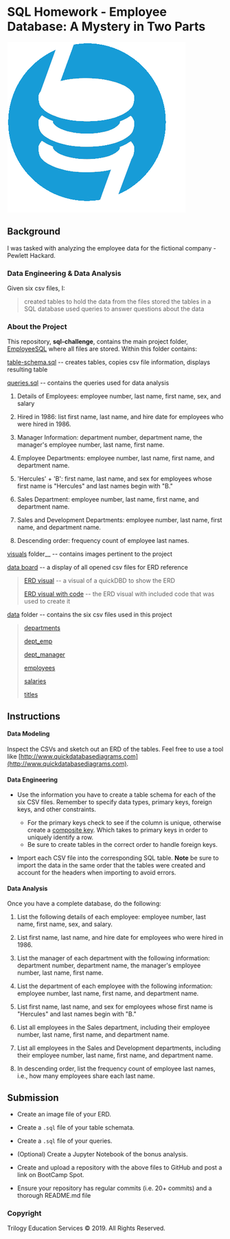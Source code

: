 # SQL Homework - Employee Database: A Mystery in Two Parts

![sql.png](EmployeeSQL/visuals/sql_hp.PNG)
 
## Background

I was tasked with analyzing the employee data for the fictional company - Pewlett Hackard. 

### Data Engineering & Data Analysis
Given six csv files, I:
> created tables to hold the data from the files
> stored the tables in a SQL database
> used queries to answer questions about the data

### About the Project

This repository, __sql-challenge__, contains the main project folder, [EmployeeSQL](EmployeeSQL) where all files are stored. Within this folder contains: <p>

[table-schema.sql](EmployeeSQL/table_schema.sql) -- creates tables, copies csv file information, displays resulting table <p>

[queries.sql](EmployeeSQL/queries.sql) -- contains the queries used for data analysis <p>
1. Details of Employees: employee number, last name, first name, sex, and salary <p>
2. Hired in 1986: list first name, last name, and hire date for employees who were hired in 1986. <p>
3. Manager Information: department number, department name, the manager's employee number, last name, first name. <p>
4. Employee Departments: employee number, last name, first name, and department name. <p>
5. 'Hercules' + 'B': first name, last name, and sex for employees whose first name is "Hercules" and last names begin with "B." <p>
6. Sales Department: employee number, last name, first name, and department name. <p>
7. Sales and Development Departments: employee number, last name, first name, and department name. <p>
8. Descending order: frequency count of employee last names. <p>

[visuals](EmployeeSQL/visuals) folder__ -- contains images pertinent to the project <p>

[data board](EmployeeSQL/visuals/data-board.PNG) -- a display of all opened csv files for ERD reference <p>
> [ERD visual](EmployeeSQL/visuals/erd-visual.PNG) -- a visual of a quickDBD to show the ERD  <p>
> [ERD visual with code](EmployeeSQL/visuals/erd-visual-code.PNG) -- the ERD visual with included code that was used to create it <p>

[data](EmployeeSQL/data) folder --  contains the six csv files used in this project <p>
> [departments](EmployeeSQL/data/departments.csv) <p>
> [dept_emp](EmployeeSQL/data/dept_emp.csv) <p>
> [dept_manager](EmployeeSQL/data/dept_manager.csv) <p>
> [employees](EmployeeSQL/data/employees.csv) <p>
> [salaries](EmployeeSQL/data/salaries.csv) <p>
> [titles](EmployeeSQL/data/titles.csv) <p>



## Instructions

#### Data Modeling

Inspect the CSVs and sketch out an ERD of the tables. Feel free to use a tool like [http://www.quickdatabasediagrams.com](http://www.quickdatabasediagrams.com).

#### Data Engineering

* Use the information you have to create a table schema for each of the six CSV files. Remember to specify data types, primary keys, foreign keys, and other constraints.

  * For the primary keys check to see if the column is unique, otherwise create a [composite key](https://en.wikipedia.org/wiki/Compound_key). Which takes to primary keys in order to uniquely identify a row.
  * Be sure to create tables in the correct order to handle foreign keys.

* Import each CSV file into the corresponding SQL table. **Note** be sure to import the data in the same order that the tables were created and account for the headers when importing to avoid errors.

#### Data Analysis

Once you have a complete database, do the following:

1. List the following details of each employee: employee number, last name, first name, sex, and salary.

2. List first name, last name, and hire date for employees who were hired in 1986.

3. List the manager of each department with the following information: department number, department name, the manager's employee number, last name, first name.

4. List the department of each employee with the following information: employee number, last name, first name, and department name.

5. List first name, last name, and sex for employees whose first name is "Hercules" and last names begin with "B."

6. List all employees in the Sales department, including their employee number, last name, first name, and department name.

7. List all employees in the Sales and Development departments, including their employee number, last name, first name, and department name.

8. In descending order, list the frequency count of employee last names, i.e., how many employees share each last name.

## Submission

* Create an image file of your ERD.

* Create a `.sql` file of your table schemata.

* Create a `.sql` file of your queries.

* (Optional) Create a Jupyter Notebook of the bonus analysis.

* Create and upload a repository with the above files to GitHub and post a link on BootCamp Spot.

* Ensure your repository has regular commits (i.e. 20+ commits) and a thorough README.md file

### Copyright

Trilogy Education Services © 2019. All Rights Reserved.
